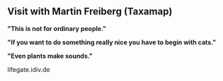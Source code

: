 ## Visit with Martin Freiberg (Taxamap)

**"This is not for ordinary people."**

**"If you want to do something really nice you have to begin with cats."**

**"Even plants make sounds."**

lifegate.idiv.de
